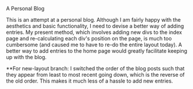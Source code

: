 A Personal Blog

This is an attempt at a personal blog. Although I am fairly happy with the aesthetics and basic functionality, I need to devise a better way of adding entries. My present method, which involves adding new divs to the index page and re-calculating each div's position on the page, is much too cumbersome (and caused me to have to re-do the entire layout today). A better way to add entries to the home page would greatly facilitate keeping up with the blog.

**For new-layout branch: I switched the order of the blog posts such that they appear from least to most recent going down, which is the reverse of the old order. This makes it much less of a hassle to add new entries.
